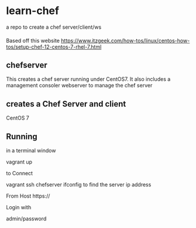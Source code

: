 # learn-chef
a repo to create a chef server/client/ws
####
Based off this website 
https://www.itzgeek.com/how-tos/linux/centos-how-tos/setup-chef-12-centos-7-rhel-7.html
## chefserver

This creates a chef server running under CentOS7. It also includes a management consoler webserver
to manage the chef server




## creates a Chef Server and client

CentOS 7


## Running 
in a terminal window 

vagrant up

to Connect

vagrant ssh chefserver
ifconfig to find the server ip address

From Host
https://<chefserverIP>

Login with 

admin/password
